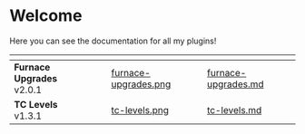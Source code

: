 # Welcome

Here you can see the documentation for all my plugins!

<table data-view="cards"><thead><tr><th></th><th></th><th></th><th data-hidden data-card-cover data-type="files"></th><th data-hidden data-card-target data-type="content-ref"></th></tr></thead><tbody><tr><td><strong>Furnace Upgrades</strong><br>v2.0.1</td><td></td><td></td><td><a href=".gitbook/assets/furnace-upgrades.png">furnace-upgrades.png</a></td><td><a href="plugins/furnace-upgrades.md">furnace-upgrades.md</a></td></tr><tr><td><strong>TC Levels</strong><br>v1.3.1</td><td></td><td></td><td><a href=".gitbook/assets/tc-levels.png">tc-levels.png</a></td><td><a href="plugins/tc-levels.md">tc-levels.md</a></td></tr></tbody></table>
